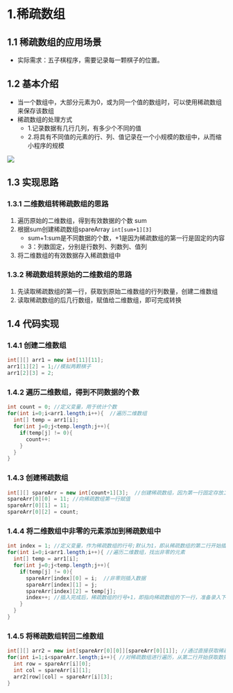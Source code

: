 # 1.稀疏数组

## 1.1 稀疏数组的应用场景

- 实际需求：五子棋程序，需要记录每一颗棋子的位置。

## 1.2 基本介绍

- 当一个数组中，大部分元素为0，或为同一个值的数组时，可以使用稀疏数组来保存该数组
- 稀疏数组的处理方式
  - 1.记录数据有几行几列，有多少个不同的值
  - 2.将具有不同值的元素的行、列、值记录在一个小规模的数组中，从而缩小程序的规模

![](https://tva1.sinaimg.cn/large/e6c9d24egy1h48i9i6buij21600pcaef.jpg)

## 1.3 实现思路

### 1.3.1 二维数组转稀疏数组的思路

1. 遍历原始的二维数组，得到有效数据的个数 sum
2. 根据sum创建稀疏数组spareArray `int[sum+1][3]`
   - sum+1:sum是不同数据的个数，+1是因为稀疏数组的第一行是固定的内容
   - 3：列数固定，分别是行数列、列数列、值列
3. 将二维数组的有效数据存入稀疏数组中

### 1.3.2 稀疏数组转原始的二维数组的思路

1. 先读取稀疏数组的第一行，获取到原始二维数组的行列数量，创建二维数组
2. 读取稀疏数组的后几行数组，赋值给二维数组，即可完成转换

## 1.4 代码实现

### 1.4.1 创建二维数组

```java
int[][] arr1 = new int[11][11];
arr1[1][2] = 1;//模拟两颗棋子
arr1[2][3] = 2;
```

### 1.4.2 遍历二维数组，得到不同数据的个数

```java
int count = 0; //定义变量，用于统计个数
for(int i=0;i<arr1.length;i++){  //遍历二维数组
  int[] temp = arr1[i];
  for(int j=0;j<temp.length;j++){
    if(temp[j] != 0){
      count++:
    }
  }
}
```

### 1.4.3 创建稀疏数组

```java
int[][] spareArr = new int[count+1][3];  //创建稀疏数组，因为第一行固定存放二维数组的行数、列数、不通知个数，所以在count个数的基础上+1；稀疏数组固定3列；
spareArr[0][0] = 11; //向稀疏数组第一行赋值
spareArr[0][1] = 11;
spareArr[0][2] = count;
```

### 1.4.4 将二维数组中非零的元素添加到稀疏数组中

```java
int index = 1; //定义变量，作为稀疏数组的行号;默认为1，即从稀疏数组的第二行开始插入数据
for(int i=0;i<arr1.length;i++){ //遍历二维数组，找出非零的元素
  int[] temp = arr1[i];
  for(int j=0;j<temp.length;j++){
    if(temp[j] != 0){
      spareArr[index][0] = i;  //非零则插入数据
      spareArr[index][1] = j;
      spareArr[index][2] = temp[j];
      index++; //插入完成后，稀疏数组的行号+1，即指向稀疏数组的下一行，准备录入下一个非零元素的数据
    }
  }
}
```

### 1.4.5 将稀疏数组转回二维数组

```java
int[][] arr2 = new int[spareArr[0][0]][spareArr[0][1]]; //通过直接获取稀疏数组第一行的值，可以得到二维数组的大小，进行创建
for(int i=1;i<spareArr.length;i++){ //对稀疏数组进行遍历，从第二行开始获取数据，即i=1；
  int row = spareArr[i][0]; 
  int col = spareArr[i][1];
  arr2[row][col] = spareArr[i][3];
}
```

